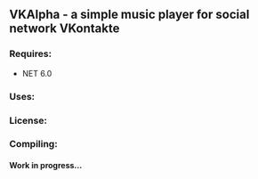 ## VKAlpha - a simple music player for social network VKontakte

### Requires:
* NET 6.0


### Uses:


### License:


### Compiling:
#### Work in progress...

